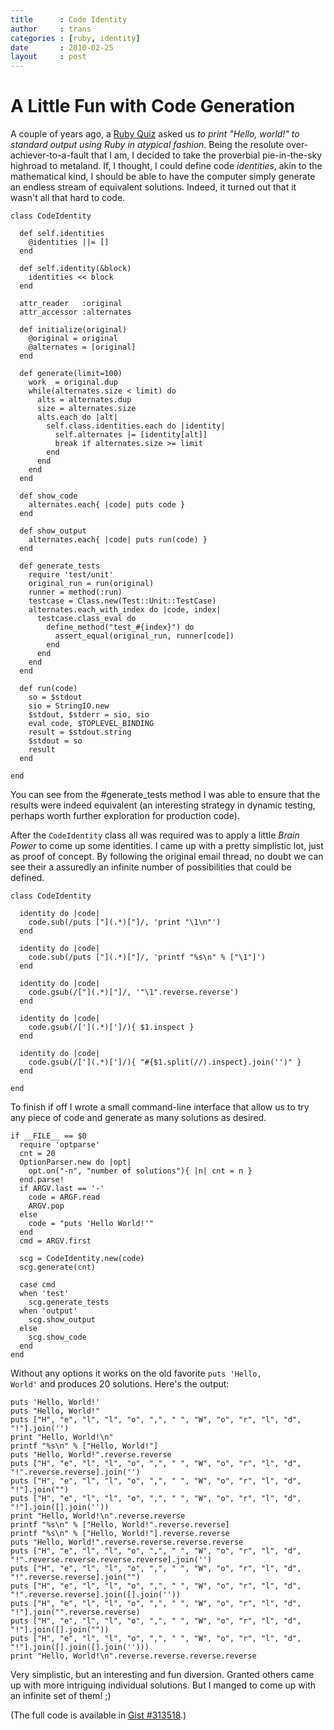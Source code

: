 ```yaml
---
title      : Code Identity
author     : trans
categories : [ruby, identity]
date       : 2010-02-25
layout     : post
---
```


# A Little Fun with Code Generation

A couple of years ago, a 
<a href="http://blade.nagaokaut.ac.jp/cgi-bin/vframe.rb/ruby/ruby-talk/293058?292931-293646+split-mode-vertical">Ruby Quiz</a>
asked us <i>to print "Hello, world!" to standard output using Ruby in atypical fashion.</i>
Being the resolute over-achiever-to-a-fault that I am, I decided to take the proverbial
pie-in-the-sky highroad to metaland. If, I thought, I could define code <i>identities</i>,
akin to the mathematical kind, I should be able to have the computer simply
generate an endless stream of equivalent solutions. Indeed, it turned out that it wasn't
all that hard to code.

    class CodeIdentity

      def self.identities
        @identities ||= []
      end

      def self.identity(&block)
        identities << block
      end

      attr_reader   :original
      attr_accessor :alternates

      def initialize(original)
        @original = original
        @alternates = [original]
      end

      def generate(limit=100)
        work  = original.dup
        while(alternates.size < limit) do
          alts = alternates.dup
          size = alternates.size
          alts.each do |alt|
            self.class.identities.each do |identity|
              self.alternates |= [identity[alt]]
              break if alternates.size >= limit
            end
          end
        end
      end

      def show_code
        alternates.each{ |code| puts code }
      end

      def show_output
        alternates.each{ |code| puts run(code) }
      end

      def generate_tests
        require 'test/unit'
        original_run = run(original)
        runner = method(:run)
        testcase = Class.new(Test::Unit::TestCase)
        alternates.each_with_index do |code, index|
          testcase.class_eval do  
            define_method("test_#{index}") do
              assert_equal(original_run, runner[code])
            end
          end
        end
      end

      def run(code)
        so = $stdout
        sio = StringIO.new
        $stdout, $stderr = sio, sio
        eval code, $TOPLEVEL_BINDING
        result = $stdout.string
        $stdout = so
        result
      end

    end

You can see from the #generate_tests method I was able to ensure that the results
were indeed equivalent (an interesting strategy in dynamic testing, perhaps
worth further exploration for production code).

After the <code>CodeIdentity</code> class all was required was to apply a little
<i>Brain Power</i> to come up some identities. I came up with a pretty simplistic lot,
just as proof of concept. By following the original email thread, no doubt we can see
their a assuredly an infinite number of possibilities that could be defined.

    class CodeIdentity

      identity do |code|
        code.sub(/puts ["](.*)["]/, 'print "\1\n"')
      end

      identity do |code|
        code.sub(/puts ["](.*)["]/, 'printf "%s\n" % ["\1"]')
      end

      identity do |code|
        code.gsub(/["](.*)["]/, '"\1".reverse.reverse')
      end

      identity do |code|
        code.gsub(/['](.*)[']/){ $1.inspect }
      end

      identity do |code|
        code.gsub(/['](.*)[']/){ "#{$1.split(//).inspect}.join('')" }
      end

    end

To finish if off I wrote a small command-line interface that allow us to try any
piece of code and generate as many solutions as desired.

    if __FILE__ == $0
      require 'optparse'
      cnt = 20
      OptionParser.new do |opt|
        opt.on("-n", "number of solutions"){ |n| cnt = n }
      end.parse!
      if ARGV.last == '-'
        code = ARGF.read
        ARGV.pop
      else
        code = "puts 'Hello World!'"
      end
      cmd = ARGV.first

      scg = CodeIdentity.new(code)
      scg.generate(cnt)

      case cmd
      when 'test'
        scg.generate_tests
      when 'output'
        scg.show_output
      else
        scg.show_code
      end
    end

Without any options it works on the old favorite <code>puts 'Hello, World'</code>
and produces 20 solutions. Here's the output:

    puts 'Hello, World!'
    puts "Hello, World!"
    puts ["H", "e", "l", "l", "o", ",", " ", "W", "o", "r", "l", "d", "!"].join('')
    print "Hello, World!\n"
    printf "%s\n" % ["Hello, World!"]
    puts "Hello, World!".reverse.reverse
    puts ["H", "e", "l", "l", "o", ",", " ", "W", "o", "r", "l", "d", "!".reverse.reverse].join('')
    puts ["H", "e", "l", "l", "o", ",", " ", "W", "o", "r", "l", "d", "!"].join("")
    puts ["H", "e", "l", "l", "o", ",", " ", "W", "o", "r", "l", "d", "!"].join([].join(''))
    print "Hello, World!\n".reverse.reverse
    printf "%s\n" % ["Hello, World!".reverse.reverse]
    printf "%s\n" % ["Hello, World!"].reverse.reverse
    puts "Hello, World!".reverse.reverse.reverse.reverse
    puts ["H", "e", "l", "l", "o", ",", " ", "W", "o", "r", "l", "d", "!".reverse.reverse.reverse.reverse].join('')
    puts ["H", "e", "l", "l", "o", ",", " ", "W", "o", "r", "l", "d", "!".reverse.reverse].join("")
    puts ["H", "e", "l", "l", "o", ",", " ", "W", "o", "r", "l", "d", "!".reverse.reverse].join([].join(''))
    puts ["H", "e", "l", "l", "o", ",", " ", "W", "o", "r", "l", "d", "!"].join("".reverse.reverse)
    puts ["H", "e", "l", "l", "o", ",", " ", "W", "o", "r", "l", "d", "!"].join([].join(""))
    puts ["H", "e", "l", "l", "o", ",", " ", "W", "o", "r", "l", "d", "!"].join([].join([].join('')))
    print "Hello, World!\n".reverse.reverse.reverse.reverse

Very simplistic, but an interesting and fun diversion. Granted others came up with more intriguing 
individual solutions. But I manged to come up with an infinite set of them! ;) 

(The full code is available in <a href="http://gist.github.com/313518">Gist #313518</a>.)

